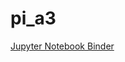 # pi_a3
 
[Jupyter Notebook Binder](https://mybinder.org/v2/gh/jlund24/pi_a3/b4cab6a04de73cece5c0e70b84c4ceb69dd8326a)
